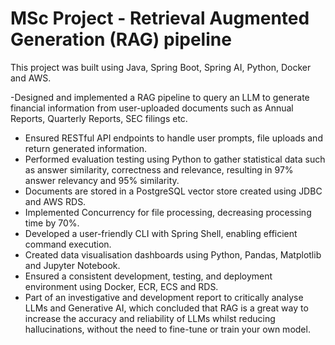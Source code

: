 # MSc Project - Retrieval Augmented Generation (RAG) pipeline

This project was built using Java, Spring Boot, Spring AI, Python, Docker and AWS.

-Designed and implemented a RAG pipeline to query an LLM to generate financial information from user-uploaded
documents such as Annual Reports, Quarterly Reports, SEC filings etc.
- Ensured RESTful API endpoints to handle user prompts, file uploads and return generated information.
- Performed evaluation testing using Python to gather statistical data such as answer similarity, correctness and
relevance, resulting in 97% answer relevancy and 95% similarity.
- Documents are stored in a PostgreSQL vector store created using JDBC and AWS RDS.
- Implemented Concurrency for file processing, decreasing processing time by 70%.
- Developed a user-friendly CLI with Spring Shell, enabling efficient command execution.
- Created data visualisation dashboards using Python, Pandas, Matplotlib and Jupyter Notebook.
- Ensured a consistent development, testing, and deployment environment using Docker, ECR, ECS and RDS.
- Part of an investigative and development report to critically analyse LLMs and Generative AI, which concluded
that RAG is a great way to increase the accuracy and reliability of LLMs whilst reducing hallucinations,
without the need to fine-tune or train your own model.
